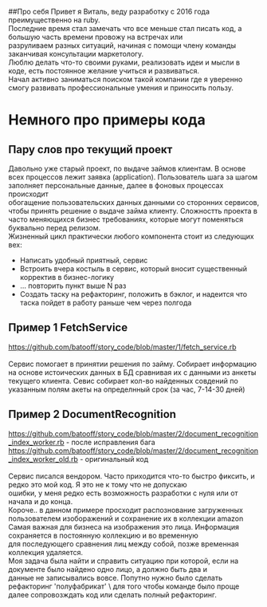 ##Про себя
Привет я Виталь, веду разработку с 2016 года преимущественно на ruby. \
Последние время стал замечать что все меньше стал писать код, а большую часть времени провожу на встречах или \
разруливаем разных ситуаций, начиная с помощи члену команды заканчивая консультации маркетологу. \
Люблю делать что-то своими руками, реализовать идеи и мысли в коде, есть постоянное желание учиться и развиваться. \
Начал активно заниматься поиском такой компании где я уверенно смогу развивать профессиональные умения и приносить пользу.



# Немного про примеры кода
## Пару слов про текущий проект
Давольно уже старый проект, по выдаче займов клиентам. 
В основе всех процессов лежит заявка (application).
Пользователь шага за шагом заполняет персональные данные, далее в фоновых процессах происходит \
обогащение пользовательских данных данными со сторонних сервисов, чтобы принять решение о выдаче займа клиенту.
Сложностть проекта в часто меняющихся бизнес требованиях, которые могут поменяться буквально перед релизом.\
Жизненный цикл практически любого компонента стоит из следующих вех:
- Написать удобный приятный, сервис
- Встроить вчера костыль в сервис, который вносит существенный корректив в бизнес-логику
- ... повторить пункт выше N раз
- Создать таску на рефакторинг, положить в бэклог, и надеится что таска пойдет в работу раньше чем через полгода

## Пример 1 FetchService
https://github.com/batooff/story_code/blob/master/1/fetch_service.rb \
\
Сервис помогает в принятии решения по займу. 
Собирает информацию на основе истоических данных в БД сравнивая их с данными из анкеты текущего клиента.
Севис собирает кол-во найденных совдений по указанным полям акеты на определнный срок (за час, 7-14-30 дней)

## Пример 2 DocumentRecognition
https://github.com/batooff/story_code/blob/master/2/document_recognition_index_worker.rb - после исправления бага \
https://github.com/batooff/story_code/blob/master/2/document_recognition_index_worker_old.rb - оригинальный код \
\
Сервис писался вендором. Часто приходится что-то быстро фиксить, и редко это мой код. Я это не к тому что не допускаю \
ошибки, у меня редко есть возможность разработки с нуля или от начала и до конца.\
Короче.. в данном примере просходит распознование загруженных пользователем изоборажений и сохранение их в коллекции amazon \
Самая важная для бизнеса на изображения это лица. Информация сохраняется в постоянную коллекцию и во временную\
для последующего сравнения лиц между собой, позже временная коллекция удаляется.\
Моя задача была найти и справить ситуацию при которой, если на документе было найдено одно лицо, а должно быть два и \
данные не записывались вовсе. Попутно нужно было сделать рефакторинг 'полуфабрикат' \ 
для того чтобы команде было проще далее сопровозждать код или сделать полный рефакторинг.
